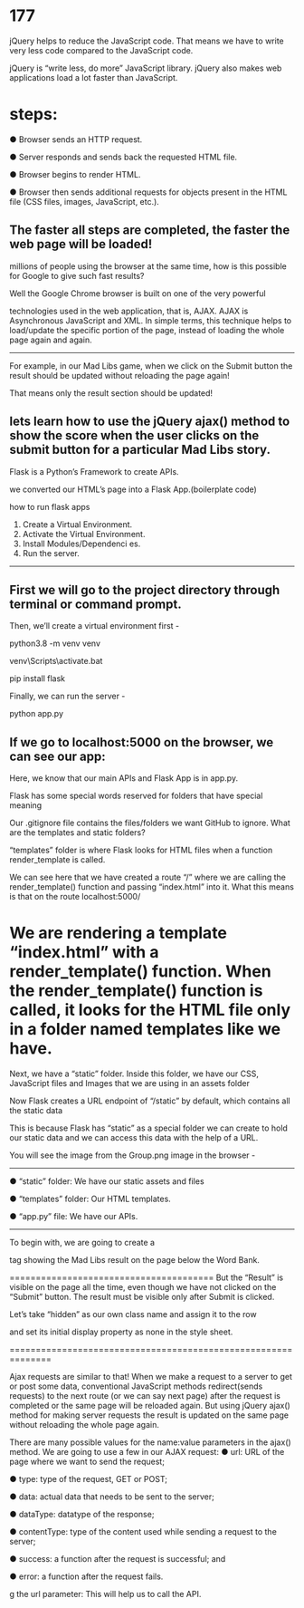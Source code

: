 # 177



jQuery helps to
reduce the JavaScript code.
That means we have to
write very less code
compared to the JavaScript
code.



jQuery is “write less, do more”
JavaScript library.
jQuery also makes web applications
load a lot faster than JavaScript.


steps:
======
● Browser sends an HTTP
request.

● Server responds and sends
back the requested HTML file.

● Browser begins to render
HTML.

● Browser then sends additional
requests for objects present in
the HTML file (CSS files,
images, JavaScript, etc.).

The faster all steps are completed, the
faster the web page will be loaded!
------------------------------------------------------------------------------------------
millions of people using the
browser at the same time, how is this
possible for Google to give such fast
results?

Well the Google Chrome browser is
built on one of the very powerful

technologies used in the web
application, that is, AJAX.
AJAX is Asynchronous JavaScript and
XML.
In simple terms, this technique helps
to load/update the specific portion of
the page, instead of loading the whole
page again and again.


______________________________________________________________________________________________________

For example, in our Mad Libs game,
when we click on the Submit button
the result should be updated without
reloading the page again!

That means only the result section
should be updated!

lets learn
how to use the jQuery ajax() method to
show the score when the user clicks
on the submit button for a particular
Mad Libs story.
--------------------------------------------------------------------------------------
Flask is a Python’s
Framework to create APIs.


we converted
our HTML’s page into a Flask App.(boilerplate code)

how to run flask apps
1. Create a Virtual
Environment.
2. Activate the Virtual
Environment.
3. Install
Modules/Dependenci
es.
4. Run the server.

-------------------------------------
First we will go to the project directory
through terminal or command prompt.
-----------------------------------------------------------------------------------------------------------------


Then, we’ll create a virtual
environment first -


python3.8 -m venv venv


venv\Scripts\activate.bat

pip install flask

Finally, we can run the server -

python app.py

If we go to localhost:5000 on the
browser, we can see our app:
-----------------------------------------------------------------------------
Here, we know that our main APIs and
Flask App is in app.py.


Flask
has some special words reserved for
folders that have special meaning

Our .gitignore file contains the
files/folders we want GitHub to ignore.
What are the templates and static
folders?

“templates” folder is where Flask
looks for HTML files when a function
render_template is called.


We can see here that we have created
a route “/” where we are calling the
render_template() function and
passing “index.html” into it.
What this means is that on the route
localhost:5000/

We are rendering a template
“index.html” with a
render_template() function.
When the render_template() function
is called, it looks for the HTML file only
in a folder named templates like we
have.
==================================================================================


Next, we have a “static” folder. Inside
this folder, we have our CSS,
JavaScript files and Images that we
are using in an assets folder



Now Flask creates a URL endpoint of
“/static” by default, which contains all
the static data

This is because Flask has “static” as
a special folder we can create to hold
our static data and we can access this
data with the help of a URL.


You will see the image from the
Group.png image in the browser -


-----------------------------------------------

● “static” folder: We have our
static assets and files

● “templates” folder: Our HTML
templates.

● “app.py” file: We have our
APIs.

-------------------------------------------------------------

To begin with, we are going to create a
<div> tag showing the Mad Libs result
on the page below the Word Bank.
  
  =======================================
  But the “Result” is visible on the page
all the time, even though we have not
clicked on the “Submit” button.
The result must be visible only after
Submit is clicked.
  
  Let’s take “hidden” as our own class
name and assign it to the row <div>
and set its initial display property as
none in the style sheet.

  ==============================================================
  
  Ajax requests are similar to that!
When we make a request to a server
to get or post some data, conventional
JavaScript methods redirect(sends
requests) to the next route (or we can
say next page) after the request is
completed or the same page will be
reloaded again.
But using jQuery ajax() method for
making server requests the result is
updated on the same page without
reloading the whole page again.

  
  There are many possible values for
the name:value parameters in the
ajax() method. We are going to use a
few in our AJAX request:
● url: URL of the page where we
want to send the request;
  
● type: type of the request, GET
or POST;
  
● data: actual data that needs to
be sent to the server;
  
● dataType: datatype of the
response;
  
● contentType: type of the
content used while sending a
request to the server;
  
● success: a function after the
request is successful; and
  
● error: a function after the
request fails.

 g the url
parameter: This will help us to
call the API.

